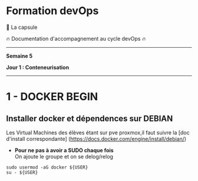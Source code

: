 # Formation devOps

:pill: La capsule

:fire:  Documentation d'accompagnement au cycle devOps :fire:

---

**Semaine 5**

**Jour 1 : Conteneurisation**

---

# 1 - DOCKER BEGIN

## Installer docker et dépendences sur DEBIAN

Les Virtual Machines des élèves étant sur pve proxmox,il faut suivre la [doc d'install 
correspondante] (https://docs.docker.com/engine/install/debian/)


* **Pour ne pas à avoir a SUDO chaque fois**  
On ajoute le groupe et on se delog/relog
```
sudo usermod -aG docker ${USER}
su - ${USER}
```
